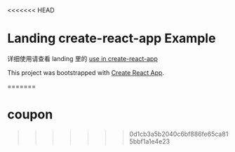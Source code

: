 <<<<<<< HEAD
# Landing create-react-app Example

详细使用请查看 landing 里的 [use in create-react-app](https://landing.ant.design/docs/use/create-react-app)

This project was bootstrapped with [Create React App](https://github.com/facebook/create-react-app).

=======
# coupon
>>>>>>> 0d1cb3a5b2040c6bf886fe65ca815bbf1a1e4e23

